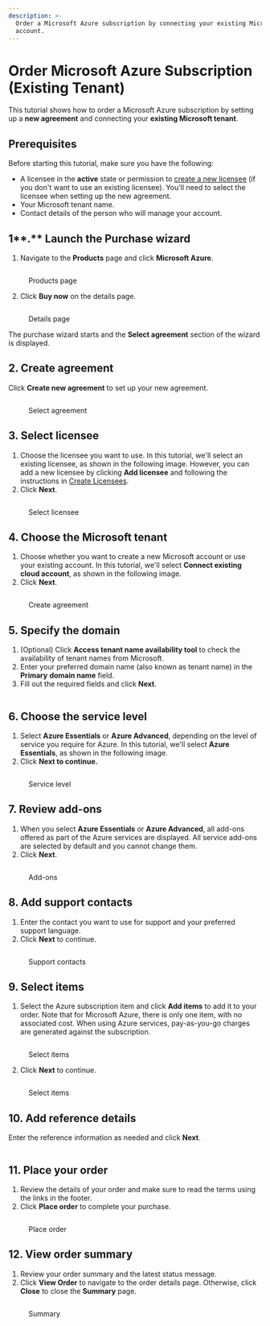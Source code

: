 ```yaml
---
description: >-
  Order a Microsoft Azure subscription by connecting your existing Microsoft
  account.
---
```


# Order Microsoft Azure Subscription (Existing Tenant)

This tutorial shows how to order a Microsoft Azure subscription by setting up a **new agreement** and connecting your **existing Microsoft tenant**.&#x20;

## Prerequisites <a href="#howtoorderamicrosoft365subscriptionforanexistingmicrosofttenant-prerequisites" id="howtoorderamicrosoft365subscriptionforanexistingmicrosofttenant-prerequisites"></a>

Before starting this tutorial, make sure you have the following:

* A licensee in the **active** state or permission to [create a new licensee](../../../platform-modules/settings/licensees/create-licensees.md) (if you don't want to use an existing licensee). You'll need to select the licensee when setting up the new agreement.&#x20;
* Your Microsoft tenant name.&#x20;
* Contact details of the person who will manage your account.&#x20;

## 1**.** Launch the Purchase wizard

1. Navigate to the **Products** page and click **Microsoft Azure**.&#x20;

<figure><img src="../../../.gitbook/assets/Azure (1).png" alt=""><figcaption><p>Products page</p></figcaption></figure>

2. Click **Buy now** on the details page.

<figure><img src="../../../.gitbook/assets/Azure BuyNow.png" alt=""><figcaption><p>Details page</p></figcaption></figure>

The purchase wizard starts and the **Select agreement** section of the wizard is displayed.

## 2. Create agreement

Click **Create new agreement** to set up your new agreement.

<figure><img src="../../../.gitbook/assets/image (16) (1).png" alt=""><figcaption><p>Select agreement</p></figcaption></figure>

## 3. Select licensee

1. Choose the licensee you want to use. In this tutorial, we'll select an existing licensee, as shown in the following image. However, you can add a new licensee by clicking **Add licensee** and following the instructions in [Create Licensees](../../../platform-modules/settings/licensees/create-licensees.md).
2. Click **Next**.&#x20;

<figure><img src="../../../.gitbook/assets/image (3) (1).png" alt=""><figcaption><p>Select licensee</p></figcaption></figure>

## 4. **Choose the Microsoft** tenant

1. Choose whether you want to create a new Microsoft account or use your existing account. In this tutorial, we'll select **Connect existing cloud account**, as shown in the following image.
2. Click **Next**.

<figure><img src="../../../.gitbook/assets/image (25).png" alt=""><figcaption><p>Create agreement</p></figcaption></figure>

## 5. Specify the domain

1. (Optional) Click **Access tenant name availability tool** to check the availability of tenant names from Microsoft.
2. Enter your preferred domain name (also known as tenant name) in the **Primary** **domain name** field.&#x20;
3. Fill out the required fields and click **Next**.

<figure><img src="../../../.gitbook/assets/Azure1.png" alt=""><figcaption></figcaption></figure>

## 6. Choose the service level

1. Select **Azure Essentials** or **Azure Advanced**, depending on the level of service you require for Azure. In this tutorial, we'll select **Azure Essentials**, as shown in the following image.
2. Click **Next to continue.**

<figure><img src="../../../.gitbook/assets/Azure2.png" alt=""><figcaption><p>Service level</p></figcaption></figure>

## 7. Review add-ons

1. When you select **Azure Essentials** or **Azure Advanced**, all add-ons offered as part of the Azure services are displayed. All service add-ons are selected by default and you cannot change them.
2. Click **Next**.

<figure><img src="../../../.gitbook/assets/Azure3.png" alt=""><figcaption><p>Add-ons</p></figcaption></figure>

## 8. Add support contacts

1. Enter the contact you want to use for support and your preferred support language.&#x20;
2. Click **Next** to continue.

<figure><img src="../../../.gitbook/assets/AzureSupportContacts.png" alt=""><figcaption><p>Support contacts</p></figcaption></figure>

## 9. Select items

1. Select the Azure subscription item and click **Add items** to add it to your order. Note that for Microsoft Azure, there is only one item, with no associated cost. When using Azure services, pay-as-you-go charges are generated against the subscription.

<figure><img src="../../../.gitbook/assets/AzureItems.png" alt=""><figcaption><p>Select items</p></figcaption></figure>

2. Click **Next** to continue.

<figure><img src="../../../.gitbook/assets/AzureSelectItems.png" alt=""><figcaption><p>Select items</p></figcaption></figure>

## 10. Add reference details

Enter the reference information as needed and click **Next**.

<figure><img src="../../../.gitbook/assets/AzureDetails.png" alt=""><figcaption></figcaption></figure>

## 11. Place your order

1. Review the details of your order and make sure to read the terms using the links in the footer.&#x20;
2. Click **Place order** to complete your purchase.

<figure><img src="../../../.gitbook/assets/AzurePlaceOrder.png" alt=""><figcaption><p>Place order</p></figcaption></figure>

## 12. View order summary

1. Review your order summary and the latest status message.
2. Click **View Order** to navigate to the order details page. Otherwise, click **Close** to close the **Summary** page.

<figure><img src="../../../.gitbook/assets/AzureSummary.png" alt=""><figcaption><p>Summary</p></figcaption></figure>
